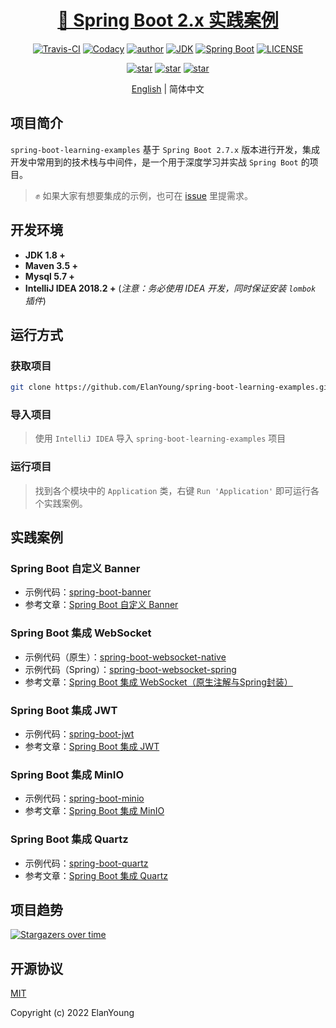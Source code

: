 <h1 align="center"><a href="https://github.com/ElanYoung" target="_blank">🤖 Spring Boot 2.x 实践案例</a></h1>
<p align="center">
  <a href="https://travis-ci.com/ElanYoung/spring-boot-learning-examples"><img alt="Travis-CI" src="https://travis-ci.com/xkcoding/spring-boot-demo.svg?branch=master"/></a>
  <a href="https://www.codacy.com/app/ElanYoung/spring-boot-learning-examples?utm_source=github.com&amp;utm_medium=referral&amp;utm_content=xkcoding/spring-boot-demo&amp;utm_campaign=Badge_Grade"><img alt="Codacy" src="https://api.codacy.com/project/badge/Grade/1f2e3d437b174bfc943dae1600332ec1"/></a>
  <a href="https://doc.starimmortal.com"><img alt="author" src="https://img.shields.io/badge/author-ElanYoung-blue.svg"/></a>
  <a href="https://www.oracle.com/technetwork/java/javase/downloads/index.html"><img alt="JDK" src="https://img.shields.io/badge/JDK-1.8.0_312-orange.svg"/></a>
  <a href="https://docs.spring.io/spring-boot/docs/2.7.3/reference/html/"><img alt="Spring Boot" src="https://img.shields.io/badge/Spring Boot-2.7.3-brightgreen.svg"/></a>
  <a href="https://github.com/ElanYoung/spring-boot-learning-examples/blob/master/LICENSE"><img alt="LICENSE" src="https://img.shields.io/github/license/ElanYoung/spring-boot-learning-examples.svg"/></a>
</p>

<p align="center">
  <a href="https://github.com/ElanYoung/spring-boot-learning-examples/stargazers"><img alt="star" src="https://img.shields.io/github/stars/ElanYoung/spring-boot-learning-examples.svg?label=Stars&style=social"/></a>
  <a href="https://github.com/ElanYoung/spring-boot-learning-examples/network/members"><img alt="star" src="https://img.shields.io/github/forks/ElanYoung/spring-boot-learning-examples.svg?label=Fork&style=social"/></a>
  <a href="https://github.com/ElanYoung/spring-boot-learning-examples/watchers"><img alt="star" src="https://img.shields.io/github/watchers/ElanYoung/spring-boot-learning-examples.svg?label=Watch&style=social"/></a>
</p>

<p align="center">
  <span><a href="./README.md">English</a> | 简体中文</span>
</p>

## 项目简介

`spring-boot-learning-examples` 基于 `Spring Boot 2.7.x` 版本进行开发，集成开发中常用到的技术栈与中间件，是一个用于深度学习并实战 `Spring Boot` 的项目。

> ✊ 如果大家有想要集成的示例，也可在 [issue](https://github.com/ElanYoung/spring-boot-learning-examples/issues/new) 里提需求。

## 开发环境

- **JDK 1.8 +**
- **Maven 3.5 +**
- **Mysql 5.7 +**
- **IntelliJ IDEA 2018.2 +** (*注意：务必使用 IDEA 开发，同时保证安装 `lombok` 插件*)

## 运行方式

### 获取项目

```bash
git clone https://github.com/ElanYoung/spring-boot-learning-examples.git
```

### 导入项目

> 使用 `IntelliJ IDEA` 导入 `spring-boot-learning-examples` 项目

### 运行项目

> 找到各个模块中的 `Application` 类，右键 `Run 'Application'` 即可运行各个实践案例。

## 实践案例

### Spring Boot 自定义 Banner

- 示例代码：[spring-boot-banner](https://github.com/ElanYoung/spring-boot-learning-examples/tree/master/spring-boot-banner)
- 参考文章：[Spring Boot 自定义 Banner](https://blog.csdn.net/qq991658923/article/details/121302050)

### Spring Boot 集成 WebSocket

- 示例代码（原生）：[spring-boot-websocket-native](https://github.com/ElanYoung/spring-boot-learning-examples/tree/master/spring-boot-websocket-native)
- 示例代码（Spring）：[spring-boot-websocket-spring](https://github.com/ElanYoung/spring-boot-learning-examples/tree/master/spring-boot-websocket-spring)
- 参考文章：[Spring Boot 集成 WebSocket（原生注解与Spring封装）](https://blog.csdn.net/qq991658923/article/details/127022522)

### Spring Boot 集成 JWT

- 示例代码：[spring-boot-jwt](https://github.com/ElanYoung/spring-boot-learning-examples/tree/master/spring-boot-jwt)
- 参考文章：[Spring Boot 集成 JWT](https://blog.csdn.net/qq991658923/article/details/127027528)

### Spring Boot 集成 MinIO

- 示例代码：[spring-boot-minio](https://github.com/ElanYoung/spring-boot-learning-examples/tree/master/spring-boot-minio)
- 参考文章：[Spring Boot 集成 MinIO](https://blog.csdn.net/qq991658923/article/details/124623495)

### Spring Boot 集成 Quartz

- 示例代码：[spring-boot-quartz](https://github.com/ElanYoung/spring-boot-learning-examples/tree/master/spring-boot-quartz)
- 参考文章：[Spring Boot 集成 Quartz](https://blog.csdn.net/qq991658923/article/details/127078993)

## 项目趋势

[![Stargazers over time](https://starchart.cc/ElanYoung/spring-boot-learning-examples.svg)](https://starchart.cc/ElanYoung/spring-boot-learning-examples)

## 开源协议

[MIT](http://opensource.org/licenses/MIT)

Copyright (c) 2022 ElanYoung